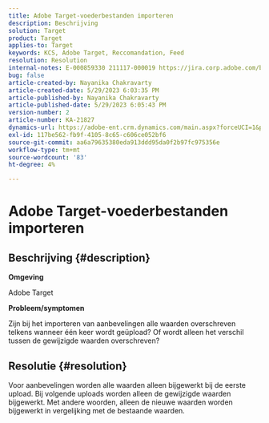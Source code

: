 ```yaml
---
title: Adobe Target-voederbestanden importeren
description: Beschrijving
solution: Target
product: Target
applies-to: Target
keywords: KCS, Adobe Target, Reccomandation, Feed
resolution: Resolution
internal-notes: E-000859330 211117-000019 https://jira.corp.adobe.com/browse/RECS-5411
bug: false
article-created-by: Nayanika Chakravarty
article-created-date: 5/29/2023 6:03:35 PM
article-published-by: Nayanika Chakravarty
article-published-date: 5/29/2023 6:05:43 PM
version-number: 2
article-number: KA-21827
dynamics-url: https://adobe-ent.crm.dynamics.com/main.aspx?forceUCI=1&pagetype=entityrecord&etn=knowledgearticle&id=2b332d1f-4bfe-ed11-8f6e-6045bd006793
exl-id: 117be562-fb9f-4105-8c65-c606ce052bf6
source-git-commit: aa6a79635380eda913ddd95da0f2b97fc975356e
workflow-type: tm+mt
source-wordcount: '83'
ht-degree: 4%

---
```


# Adobe Target-voederbestanden importeren

## Beschrijving {#description}


<b>Omgeving</b>

Adobe Target

<b>Probleem/symptomen</b>

Zijn bij het importeren van aanbevelingen alle waarden overschreven telkens wanneer één keer wordt geüpload? Of wordt alleen het verschil tussen de gewijzigde waarden overschreven?


## Resolutie {#resolution}


Voor aanbevelingen worden alle waarden alleen bijgewerkt bij de eerste upload. Bij volgende uploads worden alleen de gewijzigde waarden bijgewerkt. Met andere woorden, alleen de nieuwe waarden worden bijgewerkt in vergelijking met de bestaande waarden.
